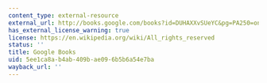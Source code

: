 ```yaml
---
content_type: external-resource
external_url: http://books.google.com/books?id=DUHAXXvSUeYC&pg=PA250=onepage
has_external_license_warning: true
license: https://en.wikipedia.org/wiki/All_rights_reserved
status: ''
title: Google Books
uid: 5ee1ca8a-b4ab-409b-ae09-6b5b6a54e7ba
wayback_url: ''
---
```

